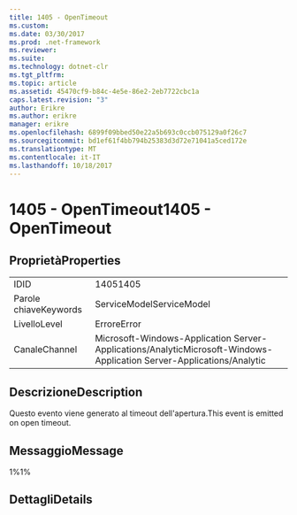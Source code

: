 ```yaml
---
title: 1405 - OpenTimeout
ms.custom: 
ms.date: 03/30/2017
ms.prod: .net-framework
ms.reviewer: 
ms.suite: 
ms.technology: dotnet-clr
ms.tgt_pltfrm: 
ms.topic: article
ms.assetid: 45470cf9-b84c-4e5e-86e2-2eb7722cbc1a
caps.latest.revision: "3"
author: Erikre
ms.author: erikre
manager: erikre
ms.openlocfilehash: 6899f09bbed50e22a5b693c0ccb075129a0f26c7
ms.sourcegitcommit: bd1ef61f4bb794b25383d3d72e71041a5ced172e
ms.translationtype: MT
ms.contentlocale: it-IT
ms.lasthandoff: 10/18/2017
---
```

# <a name="1405---opentimeout"></a><span data-ttu-id="ae002-102">1405 - OpenTimeout</span><span class="sxs-lookup"><span data-stu-id="ae002-102">1405 - OpenTimeout</span></span>
## <a name="properties"></a><span data-ttu-id="ae002-103">Proprietà</span><span class="sxs-lookup"><span data-stu-id="ae002-103">Properties</span></span>  
  
|||  
|-|-|  
|<span data-ttu-id="ae002-104">ID</span><span class="sxs-lookup"><span data-stu-id="ae002-104">ID</span></span>|<span data-ttu-id="ae002-105">1405</span><span class="sxs-lookup"><span data-stu-id="ae002-105">1405</span></span>|  
|<span data-ttu-id="ae002-106">Parole chiave</span><span class="sxs-lookup"><span data-stu-id="ae002-106">Keywords</span></span>|<span data-ttu-id="ae002-107">ServiceModel</span><span class="sxs-lookup"><span data-stu-id="ae002-107">ServiceModel</span></span>|  
|<span data-ttu-id="ae002-108">Livello</span><span class="sxs-lookup"><span data-stu-id="ae002-108">Level</span></span>|<span data-ttu-id="ae002-109">Errore</span><span class="sxs-lookup"><span data-stu-id="ae002-109">Error</span></span>|  
|<span data-ttu-id="ae002-110">Canale</span><span class="sxs-lookup"><span data-stu-id="ae002-110">Channel</span></span>|<span data-ttu-id="ae002-111">Microsoft-Windows-Application Server-Applications/Analytic</span><span class="sxs-lookup"><span data-stu-id="ae002-111">Microsoft-Windows-Application Server-Applications/Analytic</span></span>|  
  
## <a name="description"></a><span data-ttu-id="ae002-112">Descrizione</span><span class="sxs-lookup"><span data-stu-id="ae002-112">Description</span></span>  
 <span data-ttu-id="ae002-113">Questo evento viene generato al timeout dell'apertura.</span><span class="sxs-lookup"><span data-stu-id="ae002-113">This event is emitted on open timeout.</span></span>  
  
## <a name="message"></a><span data-ttu-id="ae002-114">Messaggio</span><span class="sxs-lookup"><span data-stu-id="ae002-114">Message</span></span>  
 <span data-ttu-id="ae002-115">1%</span><span class="sxs-lookup"><span data-stu-id="ae002-115">1%</span></span>  
  
## <a name="details"></a><span data-ttu-id="ae002-116">Dettagli</span><span class="sxs-lookup"><span data-stu-id="ae002-116">Details</span></span>
